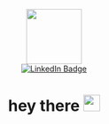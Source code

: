 <div id="header" align="center">
  <img src="https://media2.giphy.com/media/0YwHADEH90Mjii6qHV/giphy.gif?cid=790b7611f030f77a89c5e891a94f6f3f63ea8683e22d825b&rid=giphy.gif&ct=s" width="100"/>
</div>

<div id="badges" align="center">
  <a href="[your-linkedin-URL](https://www.linkedin.com/in/sajib-barua-87357532/)">
    <img src="https://img.shields.io/badge/LinkedIn-blue?style=for-the-badge&logo=linkedin&logoColor=white" alt="LinkedIn Badge"/>
  </a>  
</div>
<div align="center">
<img src="https://komarev.com/ghpvc/?username=baruaeee&style=flat-square&color=blue" alt=""/>
</div>
<h1 align="center">
  hey there
  <img src="https://media.giphy.com/media/hvRJCLFzcasrR4ia7z/giphy.gif" width="30px"/>
</h1>
